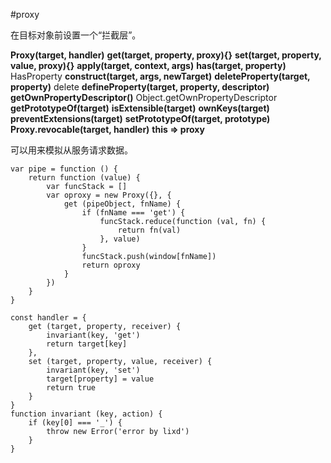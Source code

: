#proxy

在目标对象前设置一个“拦截层”。  

**Proxy(target, handler)**
**get(target, property, proxy){}**
**set(target, property, value, proxy){}**
**apply(target, context, args)**
**has(target, property)** HasProperty
**construct(target, args, newTarget)**
**deleteProperty(target, property)** delete 
**defineProperty(target, property, descriptor)**
**getOwnPropertyDescriptor()** Object.getOwnPropertyDescriptor
**getPrototypeOf(target)**
**isExtensible(target)**
**ownKeys(target)**
**preventExtensions(target)**
**setPrototypeOf(target, prototype)**
**Proxy.revocable(target, handler)**
**this => proxy**

可以用来模拟从服务请求数据。






    var pipe = function () {
        return function (value) {
            var funcStack = []
            var oproxy = new Proxy({}, {
                get (pipeObject, fnName) {
                    if (fnName === 'get') {
                        funcStack.reduce(function (val, fn) {
                            return fn(val)
                        }, value)
                    }
                    funcStack.push(window[fnName])
                    return oproxy
                }
            })
        }
    }

    const handler = {
        get (target, property, receiver) {
            invariant(key, 'get')
            return target[key]
        },
        set (target, property, value, receiver) {
            invariant(key, 'set')
            target[property] = value
            return true
        }
    }
    function invariant (key, action) {
        if (key[0] === '_') {
            throw new Error('error by lixd')
        }
    }
